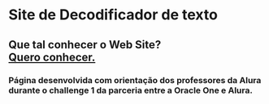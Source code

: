 # Site de Decodificador de texto

## Que tal conhecer o Web Site?<br> <a href="https://marvinreissantos.github.io/Challenge1Alura/" target="_blank">Quero conhecer.</a>

### Página desenvolvida com orientação dos professores da Alura durante o challenge 1 da parceria entre a Oracle One e Alura.
